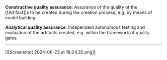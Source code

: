 **Constructive quality assurance**: Assurance of the quality of the [[Artifact]]s to be created during the creation process, e.g. by means of model building.

**Analytical quality assurance**: Independent autonomous testing and evaluation of the artifacts created, e.g. within the framework of quality gates.

---
![[Screenshot 2024-06-23 at 18.04.35.png]]